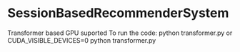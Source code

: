 # SessionBasedRecommenderSystem
Transformer based
GPU suported
To run the code: python transformer.py or CUDA_VISIBLE_DEVICES=0 python transformer.py

